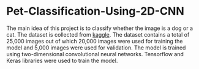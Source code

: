 # Pet-Classification-Using-2D-CNN
The main idea of this project is to classify whether the image is a dog or a cat. The dataset is collected from [kaggle](https://www.kaggle.com/c/dogs-vs-cats/data). The dataset contains a total of 25,000 images out of which 20,000 images were used for training the model and 5,000 images were used for validation. The model is trained using two-dimensional convolutional neural networks. Tensorflow and Keras libraries were used to train the model.

